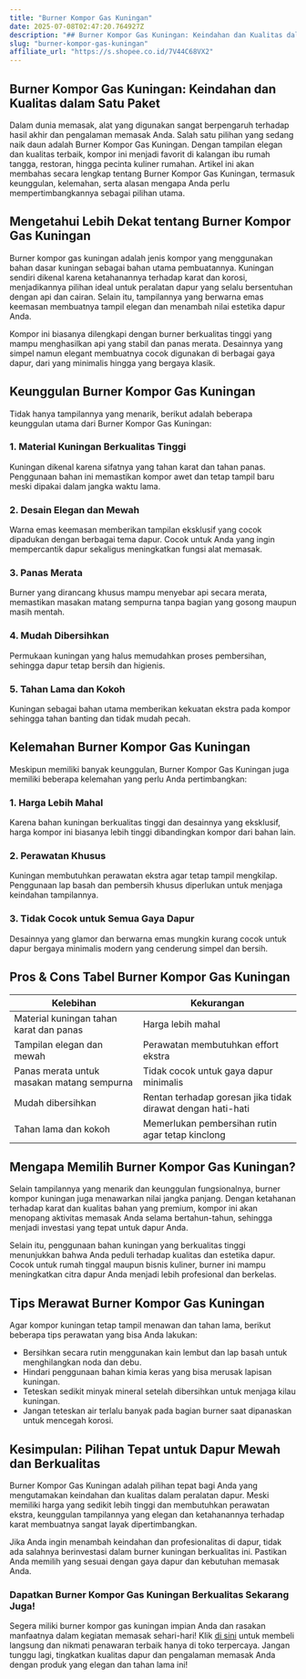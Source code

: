 ```yaml
---
title: "Burner Kompor Gas Kuningan"
date: 2025-07-08T02:47:20.764927Z
description: "## Burner Kompor Gas Kuningan: Keindahan dan Kualitas dalam Satu Paket..."
slug: "burner-kompor-gas-kuningan"
affiliate_url: "https://s.shopee.co.id/7V44C68VX2"
---
```

## Burner Kompor Gas Kuningan: Keindahan dan Kualitas dalam Satu Paket

Dalam dunia memasak, alat yang digunakan sangat berpengaruh terhadap hasil akhir dan pengalaman memasak Anda. Salah satu pilihan yang sedang naik daun adalah Burner Kompor Gas Kuningan. Dengan tampilan elegan dan kualitas terbaik, kompor ini menjadi favorit di kalangan ibu rumah tangga, restoran, hingga pecinta kuliner rumahan. Artikel ini akan membahas secara lengkap tentang Burner Kompor Gas Kuningan, termasuk keunggulan, kelemahan, serta alasan mengapa Anda perlu mempertimbangkannya sebagai pilihan utama.

## Mengetahui Lebih Dekat tentang Burner Kompor Gas Kuningan

Burner kompor gas kuningan adalah jenis kompor yang menggunakan bahan dasar kuningan sebagai bahan utama pembuatannya. Kuningan sendiri dikenal karena ketahanannya terhadap karat dan korosi, menjadikannya pilihan ideal untuk peralatan dapur yang selalu bersentuhan dengan api dan cairan. Selain itu, tampilannya yang berwarna emas keemasan membuatnya tampil elegan dan menambah nilai estetika dapur Anda.

Kompor ini biasanya dilengkapi dengan burner berkualitas tinggi yang mampu menghasilkan api yang stabil dan panas merata. Desainnya yang simpel namun elegant membuatnya cocok digunakan di berbagai gaya dapur, dari yang minimalis hingga yang bergaya klasik.

## Keunggulan Burner Kompor Gas Kuningan

Tidak hanya tampilannya yang menarik, berikut adalah beberapa keunggulan utama dari Burner Kompor Gas Kuningan:

### 1. Material Kuningan Berkualitas Tinggi
Kuningan dikenal karena sifatnya yang tahan karat dan tahan panas. Penggunaan bahan ini memastikan kompor awet dan tetap tampil baru meski dipakai dalam jangka waktu lama.

### 2. Desain Elegan dan Mewah
Warna emas keemasan memberikan tampilan eksklusif yang cocok dipadukan dengan berbagai tema dapur. Cocok untuk Anda yang ingin mempercantik dapur sekaligus meningkatkan fungsi alat memasak.

### 3. Panas Merata
Burner yang dirancang khusus mampu menyebar api secara merata, memastikan masakan matang sempurna tanpa bagian yang gosong maupun masih mentah.

### 4. Mudah Dibersihkan
Permukaan kuningan yang halus memudahkan proses pembersihan, sehingga dapur tetap bersih dan higienis.

### 5. Tahan Lama dan Kokoh
Kuningan sebagai bahan utama memberikan kekuatan ekstra pada kompor sehingga tahan banting dan tidak mudah pecah.

## Kelemahan Burner Kompor Gas Kuningan

Meskipun memiliki banyak keunggulan, Burner Kompor Gas Kuningan juga memiliki beberapa kelemahan yang perlu Anda pertimbangkan:

### 1. Harga Lebih Mahal
Karena bahan kuningan berkualitas tinggi dan desainnya yang eksklusif, harga kompor ini biasanya lebih tinggi dibandingkan kompor dari bahan lain.

### 2. Perawatan Khusus
Kuningan membutuhkan perawatan ekstra agar tetap tampil mengkilap. Penggunaan lap basah dan pembersih khusus diperlukan untuk menjaga keindahan tampilannya.

### 3. Tidak Cocok untuk Semua Gaya Dapur
Desainnya yang glamor dan berwarna emas mungkin kurang cocok untuk dapur bergaya minimalis modern yang cenderung simpel dan bersih.

## Pros & Cons Tabel Burner Kompor Gas Kuningan

| **Kelebihan** | **Kekurangan** |
|----------------|----------------|
| Material kuningan tahan karat dan panas | Harga lebih mahal |
| Tampilan elegan dan mewah | Perawatan membutuhkan effort ekstra |
| Panas merata untuk masakan matang sempurna | Tidak cocok untuk gaya dapur minimalis |
| Mudah dibersihkan | Rentan terhadap goresan jika tidak dirawat dengan hati-hati |
| Tahan lama dan kokoh | Memerlukan pembersihan rutin agar tetap kinclong |

## Mengapa Memilih Burner Kompor Gas Kuningan?

Selain tampilannya yang menarik dan keunggulan fungsionalnya, burner kompor kuningan juga menawarkan nilai jangka panjang. Dengan ketahanan terhadap karat dan kualitas bahan yang premium, kompor ini akan menopang aktivitas memasak Anda selama bertahun-tahun, sehingga menjadi investasi yang tepat untuk dapur Anda.

Selain itu, penggunaan bahan kuningan yang berkualitas tinggi menunjukkan bahwa Anda peduli terhadap kualitas dan estetika dapur. Cocok untuk rumah tinggal maupun bisnis kuliner, burner ini mampu meningkatkan citra dapur Anda menjadi lebih profesional dan berkelas.

## Tips Merawat Burner Kompor Gas Kuningan

Agar kompor kuningan tetap tampil menawan dan tahan lama, berikut beberapa tips perawatan yang bisa Anda lakukan:

- Bersihkan secara rutin menggunakan kain lembut dan lap basah untuk menghilangkan noda dan debu.
- Hindari penggunaan bahan kimia keras yang bisa merusak lapisan kuningan.
- Teteskan sedikit minyak mineral setelah dibersihkan untuk menjaga kilau kuningan.
- Jangan teteskan air terlalu banyak pada bagian burner saat dipanaskan untuk mencegah korosi.

## Kesimpulan: Pilihan Tepat untuk Dapur Mewah dan Berkualitas

Burner Kompor Gas Kuningan adalah pilihan tepat bagi Anda yang mengutamakan keindahan dan kualitas dalam peralatan dapur. Meski memiliki harga yang sedikit lebih tinggi dan membutuhkan perawatan ekstra, keunggulan tampilannya yang elegan dan ketahanannya terhadap karat membuatnya sangat layak dipertimbangkan.

Jika Anda ingin menambah keindahan dan profesionalitas di dapur, tidak ada salahnya berinvestasi dalam burner kuningan berkualitas ini. Pastikan Anda memilih yang sesuai dengan gaya dapur dan kebutuhan memasak Anda.

### Dapatkan Burner Kompor Gas Kuningan Berkualitas Sekarang Juga!

Segera miliki burner kompor gas kuningan impian Anda dan rasakan manfaatnya dalam kegiatan memasak sehari-hari! Klik [di sini](https://s.shopee.co.id/7V44C68VX2) untuk membeli langsung dan nikmati penawaran terbaik hanya di toko terpercaya. Jangan tunggu lagi, tingkatkan kualitas dapur dan pengalaman memasak Anda dengan produk yang elegan dan tahan lama ini!